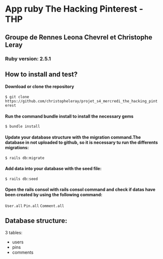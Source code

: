 <!DOCTYPE html>
<html>
<body>
  <div>
  <h1>App ruby The Hacking Pinterest - THP</h1>
    <h2>Groupe de Rennes Leona Chevrel et Christophe Leray </h2>
      <h3>Ruby version: 2.5.1</h3>
   <h2>How to install and test?</h2>
      <h4>Download or clone the repository</h4>
        <code>$ git clone https://github.com/christopheleray/projet_s4_mercredi_the_hacking_pinterest</code>
      <h4>Run the command bundle install to install the necessary gems</h4>
        <code>$ bundle install</code>
      <h4>Update your database structure with the migration command.The database in not uploaded to github, so it is necessary tu run the differents migrations:</h4>
        <code>$ rails db:migrate</code> 
      <h4>Add data into your database with the seed file:</h4>
        <code>$ rails db:seed</code>
      <h4>Open the rails consol with rails consol command and check if datas have been created by using the following command:</h4>
        <code>User.all</code>
        <code>Pin.all</code>
        <code>Comment.all</code>
      </div>
      <div>
        <h2>Database structure: </h3>
        <p>3 tables:</p>
        <ul> 
          <li>users</li>
          <li>pins</li>
          <li>comments</li>
        </ul>
     </div>
</body>
</html>

